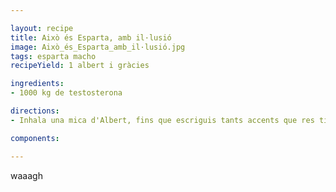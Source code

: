 ```yaml
---

layout: recipe
title: Això és Esparta, amb il·lusió
image: Això_és_Esparta_amb_il·lusió.jpg
tags: esparta macho
recipeYield: 1 albert i gràcies

ingredients:
- 1000 kg de testosterona

directions:
- Inhala una mica d'Albert, fins que escriguis tants accents que res tingui sentit. àè`r il·lusió

components:

---
```

waaagh